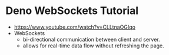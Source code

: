 # Deno WebSockets Tutorial

* <https://www.youtube.com/watch?v=CLLtnaOGIqo>
* WebSockets
  * bi-directional communication between client and server.
  * allows for real-time data flow without refreshing the page.
